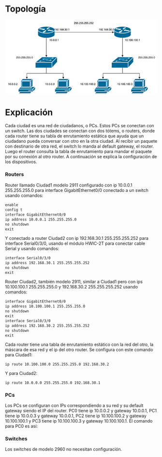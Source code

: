 # Topología

![Figura 3](/Diagramas/Figura3.png)

# Explicación

Cada ciudad es una red de ciudadanos, o PCs. Estos PCs se conectan con un switch. Las dos ciudades se conectan con dos tótems, o routers, donde cada router tiene su tabla de enrutamiento estática que ayuda que un ciudadano pueda conversar con otro en la otra ciudad. Al recibir un paquete con destinario de otra red, el switch lo manda al default gateway, el router. Luego el router consulta la tabla de enrutamiento para mandar el paquete por su conexión al otro router. A continuación se explica la configuración de los dispositivos.

### Routers

Router llamado Ciudad1 modelo 2911 configurado con ip 10.0.0.1 255.255.255.0 para interface GigabitEthernet0/0 conectado a un switch usando comandos:

```
enable
config t
interface GigabitEthernet0/0
ip address 10.0.0.1 255.255.255.0
no shutdown
exit
```

Y conectado a router Ciudad2 con ip 192.168.30.1 255.255.255.252 para interface Serial0/3/0, usando el módulo HWIC-2T para conectar cable Serial y usando comandos:

```
interface Serial0/3/0
ip address 192.168.30.1 255.255.255.252
no shutdown
exit
```

Router Ciudad2, también modelo 2911, similar a Ciudad1 pero con ips 10.100.100.1 255.255.255.0 y 192.168.30.2 255.255.255.252 usando comandos:

```
interface GigabitEthernet0/0
ip address 10.100.100.1 255.255.255.0
no shutdown
exit
interface Serial0/3/0
ip address 192.168.30.2 255.255.255.252
no shutdown
exit
```

Cada router tiene una tabla de enrutamiento estático con la red del otro, la máscara de esa red y el ip del otro router. Se configura con este comando para Ciudad1:

```
ip route 10.100.100.0 255.255.255.0 192.168.30.2
```

Y para Ciudad2:

```
ip route 10.0.0.0 255.255.255.0 192.168.30.1
```

### PCs

Los PCs se configuran con IPs correspondiendo a su red y su default gateway siendo el IP del router. PC0 tiene ip 10.0.0.2 y gateway 10.0.0.1, PC1 tiene ip 10.0.0.3 y gateway 10.0.0.1, PC2 tiene ip 10.100.100.2 y gateway 10.100.100.1 y PC3 tiene ip 10.100.100.3 y gateway 10.100.100.1. El comando para PC0 es así:

### Switches

Los switches de modelo 2960 no necesitan configuración.
